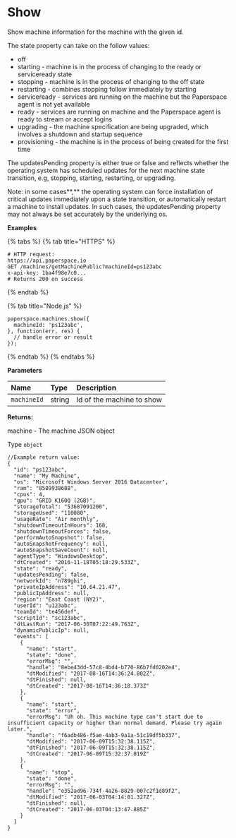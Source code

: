 # Show

Show machine information for the machine with the given id.

The state property can take on the follow values:

* off
* starting - machine is in the process of changing to the ready or serviceready state
* stopping - machine is in the process of changing to the off state
* restarting - combines stopping follow immediately by starting
* serviceready - services are running on the machine but the Paperspace agent is not yet available
* ready - services are running on machine and the Paperspace agent is ready to stream or accept logins
* upgrading - the machine specification are being upgraded, which involves a shutdown and startup sequence
* provisioning - the machine is in the process of being created for the first time

The updatesPending property is either true or false and reflects whether the operating system has scheduled updates for the next machine state transition, e.g, stopping, starting, restarting, or upgrading.

Note: in some cases**,** the operating system can force installation of critical updates immediately upon a state transition, or automatically restart a machine to install updates. In such cases, the updatesPending property may not always be set accurately by the underlying os.

**Examples**

{% tabs %}
{% tab title="HTTPS" %}
```text
# HTTP request:
https://api.paperspace.io
GET /machines/getMachinePublic?machineId=ps123abc
x-api-key: 1ba4f98e7c0...
# Returns 200 on success
```
{% endtab %}

{% tab title="Node.js" %}
```text
paperspace.machines.show({
  machineId: 'ps123abc',
}, function(err, res) {
  // handle error or result
});
```
{% endtab %}
{% endtabs %}

**Parameters**

| Name | Type | Description |
| :--- | :--- | :--- |
| `machineId` | string | Id of the machine to show |

**Returns:**

machine - The machine JSON object

Type `object`

```text
//Example return value:
{
  "id": "ps123abc",
  "name": "My Machine",
  "os": "Microsoft Windows Server 2016 Datacenter",
  "ram": "8589938688",
  "cpus": 4,
  "gpu": "GRID K160Q (2GB)",
  "storageTotal": "53687091200",
  "storageUsed": "110080",
  "usageRate": "Air monthly",
  "shutdownTimeoutInHours": 168,
  "shutdownTimeoutForces": false,
  "performAutoSnapshot": false,
  "autoSnapshotFrequency": null,
  "autoSnapshotSaveCount": null,
  "agentType": "WindowsDesktop",
  "dtCreated": "2016-11-18T05:18:29.533Z",
  "state": "ready",
  "updatesPending": false,
  "networkId": "n789ghi",
  "privateIpAddress": "10.64.21.47",
  "publicIpAddress": null,
  "region": "East Coast (NY2)",
  "userId": "u123abc",
  "teamId": "te456def",
  "scriptId": "sc123abc",
  "dtLastRun": "2017-06-30T07:22:49.763Z",
  "dynamicPublicIp": null,
  "events": [
    {
      "name": "start",
      "state": "done",
      "errorMsg": "",
      "handle": "8ebe43dd-57c8-4bd4-b770-86b7fd0202e4",
      "dtModified": "2017-08-16T14:36:24.802Z",
      "dtFinished": null,
      "dtCreated": "2017-08-16T14:36:18.373Z"
    },
    {
      "name": "start",
      "state": "error",
      "errorMsg": "Uh oh. This machine type can't start due to insufficient capacity or higher than normal demand. Please try again later.",
      "handle": "f6adb486-f5ae-4ab3-9a1a-51c19df5b337",
      "dtModified": "2017-06-09T15:32:38.115Z",
      "dtFinished": "2017-06-09T15:32:38.115Z",
      "dtCreated": "2017-06-09T15:32:37.019Z"
    },
    {
      "name": "stop",
      "state": "done",
      "errorMsg": "",
      "handle": "e352ad96-734f-4a26-8829-007c2f1d89f2",
      "dtModified": "2017-06-03T04:14:01.327Z",
      "dtFinished": null,
      "dtCreated": "2017-06-03T04:13:47.885Z"
    }
  ]
}
```


